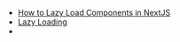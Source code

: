 * [How to Lazy Load Components in NextJS](https://reacthustle.com/blog/how-to-lazy-load-components-in-nextjs)
* [Lazy Loading](https://nextjs.org/docs/app/building-your-application/optimizing/lazy-loading)
* []()